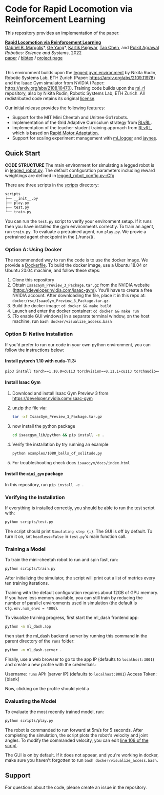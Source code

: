 # Code for Rapid Locomotion via Reinforcement Learning

This repository provides an implementation of the paper:


<td style="padding:20px;width:75%;vertical-align:middle">
      <a href="https://arxiv.org/pdf/2205.02824.pdf">
      <b> Rapid Locomotion via Reinforcement Learning </b>
      </a>
      <br>
      <a href="https://gmargo11.github.io/" target="_blank">Gabriel B. Margolis</a>*,  <a href="https://www.episodeyang.com/" target="_blank">Ge Yang</a>*, <a href="https://kartikpaigwar.github.io/" target="_blank">Kartik Paigwar</a>,
      <a href="https://taochenshh.github.io/" target="_blank">Tao Chen</a>, and <a href="https://people.csail.mit.edu/pulkitag" target="_blank">Pulkit Agrawal</a>
      <br>
      <em>Robotics: Science and Systems</em>, 2022
      <br>
      <a href="https://arxiv.org/pdf/2205.02824.pdf">paper</a> /
      <a href="data/margolis2022agile.bib">bibtex</a> /
      <a href="https://agility.csail.mit.edu/" target="_blank">project page</a>
    <br>
</td>

<br>

This environment builds upon the [legged gym environment](https://leggedrobotics.github.io/legged_gym/) by Nikita
Rudin, Robotic Systems Lab, ETH Zurich (Paper: https://arxiv.org/abs/2109.11978) and the Isaac Gym simulator from 
NVIDIA (Paper: https://arxiv.org/abs/2108.10470). Training code builds upon the 
[rsl_rl](https://github.com/leggedrobotics/rsl_rl) repository, also by Nikita
Rudin, Robotic Systems Lab, ETH Zurich. All redistributed code retains its
original [license](LICENSES/legged_gym/LICENSE).

Our initial release provides the following features:
* Support for the MIT Mini Cheetah and Unitree Go1 robots.
* Implementation of the Grid Adaptive Curriculum strategy from [RLvRL](https://arxiv.org/pdf/2205.02824.pdf).
* Implementation of the teacher-student training approach from [RLvRL](https://arxiv.org/pdf/2205.02824.pdf), which is based on [Rapid Motor Adaptation](https://arxiv.org/abs/2107.04034).
* Support for scaling experiment management with [ml_logger](https://github.com/geyang/ml_logger) and [jaynes](https://github.com/geyang/jaynes-starter-kit).

## Quick Start

**CODE STRUCTURE** The main environment for simulating a legged robot is
in [legged_robot.py](mini_gym/envs/base/legged_robot.py). The default configuration parameters including reward
weightings are defined in [legged_robot_config.py::Cfg](mini_gym/envs/base/legged_robot_config.py).

There are three scripts in the [scripts](scripts/) directory:

```bash
scripts
├── __init__.py
├── play.py
├── test.py
└── train.py
```

You can run the `test.py` script to verify your environment setup. If it runs then you have installed the gym
environments correctly. To train an agent, run `train.py`. To evaluate a pretrained agent, run `play.py`. We provie a
pretrained agent checkpoint in the [./runs/](.

### Option A: Using Docker

The recommended way to run the code is to use the docker image. We provide
a [Dockerfile](docker/Dockerfile). To build the docker image, use a Ubuntu 18.04 or Ubuntu 20.04 machine, and
follow these steps:

1. Clone this repository
2. Obtain `IsaacGym_Preview_3_Package.tar.gz` from the NVIDIA website (https://developer.nvidia.com/isaac-gym). You'll
   have to create a free NVIDIA account. After downloading the file, place it in this repo
   at: `docker/rsc/IsaacGym_Preview_3_Package.tar.gz`.
3. Build the docker image: `cd docker && make build`
4. Launch and enter the docker container: `cd docker && make run`
5. [To enable GUI windows] In a separate terminal window, on the host machine, run `bash docker/visualize_access.bash`

### Option B: Native Installation

If you'd prefer to run our code in your own python environment, you can follow the instructions below:

#### Install pytorch 1.10 with cuda-11.3:

```bash
pip3 install torch==1.10.0+cu113 torchvision==0.11.1+cu113 torchaudio==0.10.0+cu113 -f https://download.pytorch.org/whl/cu113/torch_stable.html
```

#### Install Isaac Gym

1. Download and install Isaac Gym Preview 3 from https://developer.nvidia.com/isaac-gym
2. unzip the file via:
    ```bash
    tar -xf IsaacGym_Preview_3_Package.tar.gz
    ```

3. now install the python package
    ```bash
    cd isaacgym_lib/python && pip install -e .
    ```
4. Verify the installation by try running an example

    ```bash
    python examples/1080_balls_of_solitude.py
    ```
5. For troubleshooting check docs `isaacgym/docs/index.html`

#### Install the `mini_gym` package

In this repository, run `pip install -e .`

### Verifying the Installation

If everything is installed correctly, you should be able to run the test script with:

```bash
python scripts/test.py
```

The script should print `Simulating step {i}`.
The GUI is off by default. To turn it on, set `headless=False` in `test.py`'s main function call.

### Training a Model

To train the mini-cheetah robot to run and spin fast, run: 

```bash
python scripts/train.py
```

After initializing the simulator, the script will print out a list of metrics every ten training iterations.

Training with the default configuration requires about 12GB of GPU memory. If you have less memory available, you can 
still train by reducing the number of parallel environments used in simulation (the default is `Cfg.env.num_envs = 4000`).

To visualize training progress, first start the ml_dash frontend app:
```bash
python -m ml_dash.app
```
then start the ml_dash backend server by running this command in the parent directory of the `runs` folder:
```bash
python -m ml_dash.server .
```

Finally, use a web browser to go to the app IP (defaults to `localhost:3001`) 
and create a new profile with the credentials:

Username: `runs`
API: [server IP] (defaults to `localhost:8081`)
Access Token: [blank]

Now, clicking on the profile should yield a 

### Evaluating the Model

To evaluate the most recently trained model, run:

```bash
python scripts/play.py
```

The robot is commanded to run forward at 5m/s for 5 seconds. After completing the simulation, 
the script plots the robot's velocity and joint angles. To modify the commanded velocity, you can edit 
[line 109 of the script](https://github.com/gmargo11/model-free-agility/blob/main/scripts/play.py#L109). 

The GUI is on by default. 
If it does not appear, and you're working in docker, make sure you haven't forgotten to run `bash docker/visualize_access.bash`.


## Support

For questions about the code, please create an issue in the repository.
